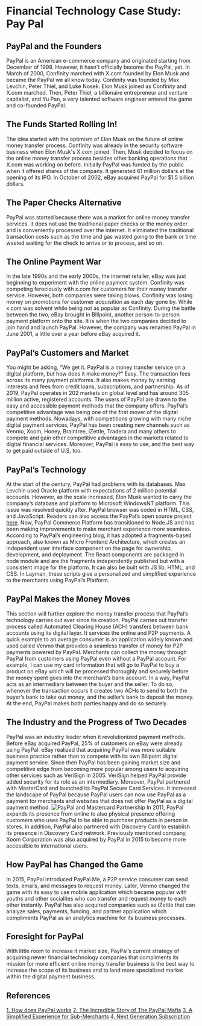 # Financial Technology Case Study: Pay Pal
## PayPal and the Founders
PayPal is an American e-commerce company and originated starting from December of 1998. However, it hasn't officially become the PayPal, yet. In March of 2000, Confinity marched with X.com founded by Elon Musk and became the PayPal we all know today. Confinity was founded by Max Levchin, Peter Thiel, and Luke Nosek. Elon Musk joined as Confinity and X.com marched. Then, Peter Thiel, a billionaire entrepreneur and venture capitalist, and Yu Pan, a very talented software engineer entered the game and co-founded PayPal. 
## The Funds Started Rolling In!
The idea started with the optimism of Elon Musk on the future of online money transfer process. Confinity was already in the security software business when Elon Musk's X.com joined. Then, Musk decided to focus on the online money transfer process besides other banking operations that X.com was working on before. Initially PayPal was funded by the public when it offered shares of the company. It generated 61 million dollars at the opening of its IPO. In October of 2002, eBay acquired PayPal for $1.5 billion dollars. 
## The Paper Checks Alternative
PayPal was started because there was a market for online money transfer services. It does not use the traditional paper checks or the money order and is conveniently processed over the internet. It eliminated the traditional transaction costs such as the time and gas wasted going to the bank or time wasted waiting for the check to arrive or to process, and so on. 
## The Online Payment War
In the late 1990s and the early 2000s, the internet retailer, eBay was just beginning to experiment with the online payment system. Confinity was competing ferociously with x.com for customers for their money transfer service. However, both companies were taking blows. Confinity was losing money on promotions for customer acquisition as each day gone by. While x.com was solvent while being not as popular as Confinity. During the battle between the two, eBay brought in Billpoint, another person-to-person payment platform onto the site. It is when the two companies decided to join hand and launch PayPal. However, the company was renamed PayPal in June 2001, a little over a year before eBay acquired it. 
## PayPal’s Customers and Market
You might be asking, “We get it. PayPal is a money transfer service on a digital platform, but how does it make money?” Easy. The transaction fees across its many payment platforms. It also makes money by earning interests and fees from credit loans, subscriptions, and partnership. As of 2019, PayPal operates in 202 markets on global level and has around 305 million active, registered accounts. The users of PayPal are drawn to the easy and accessible payment methods that the company offers. PayPal’s competitive advantage was being one of the first mover of the digital payment methods. Nowadays, with competitions growing with many niche digital payment services, PayPal has been creating new channels such as Venmo, Xoom, Honey, Braintree, iZettle, Tradera and many others to compete and gain other competitive advantages in the markets related to digital financial services. Moreover, PayPal is easy to use, and the best way to get paid outside of U.S, too.
## PayPal’s Technology
At the start of the century, PayPal had problems with its databases. Max Levchin used Oracle platform with expectations of 2 million potential accounts. However, as the scale increased, Elon Musk wanted to carry the company’s database and platform to Microsoft WindowsNT platform. This issue was resolved quickly after. PayPal browser was coded in HTML, CSS, and JavaScript. Readers can also access the PayPal’s open source project [here]( http://paypal.github.io). 
Now, PayPal Commerce Platform has transitioned to Node.JS and has been making improvements to make merchant experience more seamless. According to PayPal’s engineering blog, it has adopted a fragments-based approach, also known as Micro Frontend Architecture, which creates an independent user interface component on the page for ownership, development, and deployment. The React components are packaged in node module and are the fragments independently published but with a consistent image for the platform. It can also be built with JS lib, HTML, and CSS. In Layman, these scripts give a personalized and simplified experience to the merchants using PayPal’s Platform.  
## PayPal Makes the Money Moves
This section will further explore the money transfer process that PayPal’s technology carries out ever since its creation. PayPal carries out transfer process called Automated Clearing House (ACH) transfers between bank accounts using its digital layer. It services the online and P2P payments. A quick example to an average consumer is an application widely known and used called Venmo that provides a seamless transfer of money for P2P payments powered by PayPal. Merchants can collect the money through PayPal from customers using PayPal even without a PayPal account. For example, I can use my card information that will go to PayPal to buy a product on eBay which will be processed thoroughly and securely before the money spent goes into the merchant’s bank account. In a way, PayPal acts as an intermediary between the buyer and the seller. To do so, whenever the transaction occurs it creates two ACHs to send to both the buyer’s bank to take out money, and the seller’s bank to deposit the money. At the end, PayPal makes both parties happy and do so securely. 
## The Industry and the Progress of Two Decades
PayPal was an industry leader when it revolutionized payment methods. Before eBay acquired PayPal, 25% of customers on eBay were already using PayPal. eBay realized that acquiring PayPal was more suitable business practice rather than to compete with its own Billpoint digital payment service. Since then PayPal has been gaining market size and competitive edge from becoming more popular among users to acquiring other services such as VeriSign in 2005. VeriSign helped PayPal provide added security for its role as an intermediary.
Moreover, PayPal partnered with MasterCard and launched its PayPal Secure Card Services. It increased the landscape of PayPal because PayPal users can now use PayPal as a payment for merchants and websites that does not offer PayPal as a digital payment method. 
![PayPal and Mastercard Partnership](https://github.com/danalain/Homework_1/blob/master/PayPal_Mastercard.png)
In 2011, PayPal expands its presence from online to also physical presence offering customers who uses PayPal to be able to purchase products in person in stores. In addition, PayPal also partnered with Discovery Card to establish its presence in Discovery Card network. Previously mentioned company, Xoom Corporation was also acquired by PayPal in 2015 to become more accessible to international users.	 
## How PayPal has Changed the Game
In 2015, PayPal introduced PayPal.Me, a P2P service consumer can send texts, emails, and messages to request money. Later, Venmo changed the game with its easy to use mobile application which became popular with youths and other socialites who can transfer and request money to each other instantly. PayPal has also acquired companies such as iZettle that can analyze sales, payments, funding, and partner application which compliments PayPal as an analytics machine for its business processes. 
## Foresight for PayPal 
With little room to increase it market size, PayPal’s current strategy of acquiring newer financial technology companies that compliments its mission for more efficient online money transfer business is the best way to increase the scope of its business and to land more specialized market within the digital payment business. 
## References
[1. How does PayPal works](https://fin.plaid.com/articles/how-does-paypal-work/#:~:text=At%20its%20most%20basic%2C%20PayPal%20uses%20a%20digital,whether%20or%20not%20they%20have%20a%20PayPal%20account)
[2. The Incredible Story of The PayPal Mafia](https://youtu.be/nvQ4p82-D54)
[3. A Simplified Experience for Sub-Merchants](https://medium.com/paypal-engineering/paypal-commerce-platform-a-simplified-experience-for-smb-merchants-a081248336fd)
[4. Next Generation Subscription](https://medium.com/paypal-engineering/next-gen-subscriptions-d5609b9b6c33)
